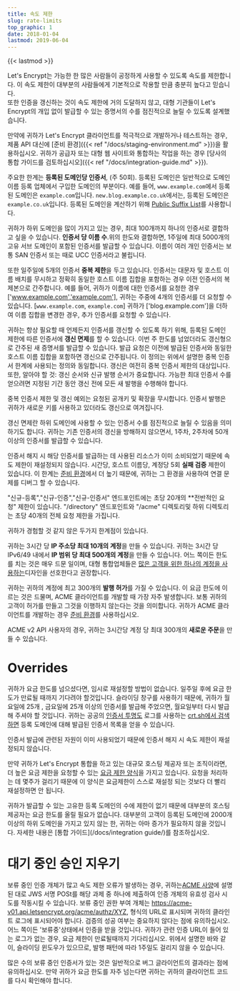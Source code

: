 ```yaml
---
title: 속도 제한
slug: rate-limits
top_graphic: 1
date: 2018-01-04
lastmod: 2019-06-04
---
```


{{< lastmod >}}

Let's Encrypt는 가능한 한 많은 사람들이 공정하게 사용할 수 있도록 속도를 제한합니다. 이 속도 제한이 대부분의 사람들에게 기본적으로 작용할 만큼 충분히 높다고 믿습니다.  
또한 인증을 갱신하는 것이 속도 제한에 거의 도달하지 않고, 대형 기관들이 Let's Encrypt의 개입 없이 발급할 수 있는 증명서의 수를 점진적으로 늘릴 수 있도록 설계했습니다.

만약에 귀하가 Let's Encrypt 클라이언트를 적극적으로 개발하거나 테스트하는 경우, 제품 API 대신에 [준비 환경]({{< ref "/docs/staging-environment.md" >}})을 활용하십시오.
귀하가 공급자 또는 대형 웹 사이트와 통합하는 작업을 하는 경우 [당사의 통합 가이드를 검토하십시오]({{< ref "/docs/integration-guide.md" >}}).

주요한 한계는 <a name="certificates-per-registered-domain"></a>**등록된 도메인당 인증서**, (주 50회). 등록된 도메인은 일반적으로 도메인 이름 등록 업체에서 구입한 도메인의 부분이다. 예를 들어, `www.example.com`에서 등록된 도메인은 `example.com`입니다. `new.blog.example.co.uk`에서는, 등록된 도메인은`example.co.uk`입니다. 등록된 도메인을 계산하기 위해 [Public Suffix List](https://publicsuffix.org)를 사용합니다.

귀하가 하위 도메인을 많이 가지고 있는 경우, 최대 100개까지 하나의 인증서로 결합하고 싶을 수 있습니다. <a name="names-per-certificate"></a>**인증서 당 이름 수**.위의 한도와 결합하면, 1주일에 최대 5000개의 고유 서브 도메인이 포함된 인증서를 발급할 수 있습니다. 이름이 여러 개인 인증서는 보통 SAN 인증서 또는 때로 UCC 인증서라고 불립니다.

또한 일주일에 5개의 인증서 **중복 제한**을 두고 있습니다.<a name="duplicate=certificate"></a> 인증서는 대문자 및 호스트 이름 배치를 무시하고 정확히 동일한 호스트 이름 집합을 포함하는 경우 이전 인증서의 복제본으로 간주합니다.  예를 들어, 귀하가 이름에 대한 인증서를 요청한 경우 ['www.example.com','example.com'], 귀하는 주중에 4개의 인증서를 더 요청할 수 있습니다. [`www.example.com`, `example.com`] 귀하가 ['blog.example.com']을 더하여 이름 집합을 변경한 경우, 추가 인증서를 요청할 수 있습니다.

귀하는 항상 필요할 때 언제든지 인증서를 갱신할 수 있도록 하기 위해, 등록된 도메인 제한에 따른 인증서에 <a name="renewal-exemption"></a>**갱신 면제**를 할 수 있습니다.
이번 주 한도를 넘었더라도 갱신형으로 간주된 새 증명서를 발급할 수 있습니다. 발급 요청은 이전에 발급된 인증서와 동일한 호스트 이름 집합을 포함하면 갱신으로 간주됩니다. 이 정의는 위에서 설명한 중복 인증서 한계에 사용되는 정의와 동일합니다. 갱신은 여전히 중복 인증서 제한의 대상입니다. 또한, 알아야 할 것: 갱신 순서와 신규 발행 순서가 중요합니다. 가능한 최대 인증서 수를 얻으려면 지정된 기간 동안 갱신 전에 모든 새 발행을 수행해야 합니다.

중복 인증서 제한 및 갱신 예외는 요청된 공개키 및 확장을 무시합니다. 인증서 발행은 귀하가 새로운 키를 사용하고 있더라도 갱신으로 여겨집니다.

갱신 면제란 하위 도메인에 사용할 수 있는 인증서 수를 점진적으로 늘릴 수 있음을 의미하기도 합니다. 귀하는 기존 인증서의 갱신을 방해하지 않으면서, 1주차, 2주차에 50개 이상의 인증서를 발급할 수 있습니다.

인증서 해지 시 해당 인증서를 발급하는 데 사용된 리소스가 이미 소비되었기 때문에 속도 제한이 재설정되지 않습니다.
시간당, 호스트 이름당, 계정당 5회 **실패 검증** 제한이 있습니다.<a name="failed-validations"></a>
이 한계는 <a href="/docs/staging-environment/">준비 환경</a>에서 더 높기 때문에, 귀하는 그 환경을 사용하여 연결 문제를 디버그 할 수 있습니다.

"신규-등록","신규-인증","신규-인증서" 엔드포인트에는 초당 20개의 <a name="overall-request"></a>**전반적인 요청" 제한이 있습니다. "/directory" 엔드포인트와 "/acme" 디렉토리및 하위 디렉토리는 초당 40개의 전체 요청 제한을 가집니다.

귀하가 경험할 것 같지 않은 두가지 한계점이 있습니다.

귀하는 3시간 당 **IP 주소당 최대 10개의 계정**을 만들 수 있습니다.<a name="accounts-per-ip-address"></a> 귀하는 3시간 당 IPv6/49 내에서 **IP 범위 당 최대 500개의 계정**을 만들 수 있습니다.  어느 쪽이든 한도를 치는 것은 매우 드문 일이며, 대형 통합업체들은 [많은 고객을 위한 하나의 계정을 사용하는](/docs/integration-guide)디자인을 선호한다고 권장합니다.

귀하는 귀하의 계정에 최고 300개의 <a name="pending-authorizations"></a>**발행 허가**를 가질 수 있습니다. 이 요금 한도에 이르는 것은 드물며, ACME 클라이언트를 개발할 때 가장 자주 발생합니다. 보통 귀하의 고객이 허가를 만들고 그것을 이행하지 않는다는 것을 의미합니다. 귀하가 ACME 클라이언트를 개발하는 경우 [준비 환경](/docs/Staging-Environment/)를 사용하십시오.

ACME v2 API 사용자의 경우, 귀하는 3시간당 계정 당 최대 300개의 <a name="new-orders"></a>**새로운 주문**을 만들 수 있습니다.

# <a name="overrides"></a>Overrides

귀하가 요금 한도를 넘으셨다면, 임시로 재설정할 방법이 없습니다. 일주일 후에 요금 한도가 만료될 때까지 기다려야 할것입니다. 슬라이딩 창구를 사용하기 때문에, 귀하가 월요일에 25개 , 금요일에 25개 이상의 인증서를 발급해 주었으면, 월요일부터 다시 발급해 주셔야 할 것입니다.  귀하는 공공의 [인증서 투명도](https://www.certificate-transparency.org) 로그를 사용하는 [crt.sh에서 검색하면](https://crt.sh) 등록 도메인에 대해 발급된 인증서 목록을 얻을 수 있습니다.

인증서 발급에 관련된 자원이 이미 사용되었기 때문에 인증서 해지 시 속도 제한이 재설정되지 않습니다.

만약 귀하가 Let's Encrypt 통합을 하고 있는 대규모 호스팅 제공자 또는 조직이라면, 더 높은 요금 제한을 요청할 수 있는 [요금 제한 양식](https://goo.gl/forms/plqRgFVnZbdGhE9n1)을 가지고 있습니다. 요청을 처리하는 데 몇주가 걸리기 때문에 이 양식은 요금제한이 스스로 재설정 되는 것보다 더 빨리 재설정하면 안 됩니다.

귀하가 발급할 수 있는 고유한 등록 도메인의 수에 제한이 없기 때문에 대부분의 호스팅 제공자는 요금 한도를 올릴 필요가 없습니다. 대부분의 고객이 등록된 도메인에 2000개 이상의 하위 도메인을 가지고 있지 않는 한, 귀하는 아마 증가가 필요하지 않을 것입니다. 자세한 내용은 [통합 가이드](/docs/integration guide/)를 참조하십시오.

# <a name="clearing-pending"></a>대기 중인 승인 지우기

보류 중인 인증 개체가 많고 속도 제한 오류가 발생하는 경우, 귀하는[ACME 사양](https://github.com/ietf-wg-acme/acme/blob/master/draft-ietf-acme-acme.md#responding-to-challenges)에 설명된 대로 JWS 서명 POSt를 해당 과제 중 하나에 제출하여 인증 개체의 유효성 검사 시도를 작동시킬 수 있습니다. 보류 중인 권한 부여 개체는 https://acme-v01.api.letsencrypt.org/acme/authz/XYZ, 형식의 URL로 표시되며 귀하의 클라인트 로그에 표시되어야 합니다. 검증의 성공 여부는 중요하지 않다는 점에 유의하십시오. 어느 쪽이든 '보류중'상태에서 인증을 받을 것입니다. 귀하가 관련 인증 URL이 들어 있는 로그가 없는 경우, 요금 제한이 만료될때까지 기다리십시오. 위에서 설명한 바와 같이, 슬라이딩 윈도우가 있으므로, 발행 패턴에 따라 1주일도 걸리지 않을 수 있습니다.

많은 수의 보류 중인 인증서가 있는 것은 일반적으로 버그 글라이언트의 결과라는 점에 유의하십시오. 만약 귀하가 요금 한도를 자주 넘는다면 귀하는 귀하의 클라이언트 코드를 다시 확인해야 합니다.

